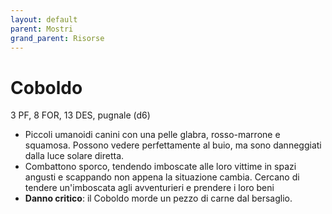 ```yaml
---
layout: default
parent: Mostri
grand_parent: Risorse
---
```


# Coboldo

3 PF, 8 FOR, 13 DES, pugnale (d6)
- Piccoli umanoidi canini con una pelle glabra, rosso-marrone e squamosa. Possono vedere perfettamente al buio, ma sono danneggiati dalla luce solare diretta.
- Combattono sporco, tendendo imboscate alle loro vittime in spazi angusti e scappando non appena la situazione cambia. Cercano di tendere un'imboscata agli avventurieri e prendere i loro beni
- **Danno critico**: il Coboldo morde un pezzo di carne dal bersaglio.